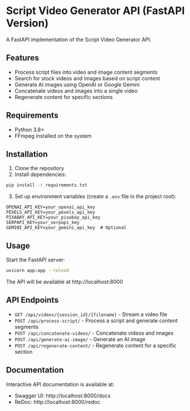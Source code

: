 # Script Video Generator API (FastAPI Version)

A FastAPI implementation of the Script Video Generator API.

## Features

- Process script files into video and image content segments
- Search for stock videos and images based on script content
- Generate AI images using OpenAI or Google Gemini
- Concatenate videos and images into a single video
- Regenerate content for specific sections

## Requirements

- Python 3.8+
- FFmpeg installed on the system

## Installation

1. Clone the repository
2. Install dependencies:

```bash
pip install -r requirements.txt
```

3. Set up environment variables (create a `.env` file in the project root):

```
OPENAI_API_KEY=your_openai_api_key
PEXELS_API_KEY=your_pexels_api_key
PIXABAY_API_KEY=your_pixabay_api_key
SERPAPI_KEY=your_serpapi_key
GEMINI_API_KEY=your_gemini_api_key  # Optional
```

## Usage

Start the FastAPI server:

```bash
uvicorn app:app --reload
```

The API will be available at http://localhost:8000

## API Endpoints

- `GET /api/videos/{session_id}/{filename}` - Stream a video file
- `POST /api/process-script/` - Process a script and generate content segments
- `POST /api/concatenate-videos/` - Concatenate videos and images
- `POST /api/generate-ai-image/` - Generate an AI image
- `POST /api/regenerate-content/` - Regenerate content for a specific section

## Documentation

Interactive API documentation is available at:

- Swagger UI: http://localhost:8000/docs
- ReDoc: http://localhost:8000/redoc 